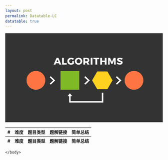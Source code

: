 ```yaml
---
layout: post
permalink: Datatable-LC
datatable: true
---
```

![](/assets/img/blogs/2100-01-01/algorithms.png)

<html lang="zh">
    <head>
        <meta charset="utf-8" />
        <title>LC DataTables</title>
        <!--样式-->
        <link rel="stylesheet" type="text/css" href="/assets/css/jquery.dataTables.css">
        <!-- jQuery -->
        <script type="text/javascript" charset="utf8" src="/assets/js/jquery.min.js"></script>
        <!-- DataTables -->
        <script type="text/javascript" charset="utf8" src="/assets/js/jquery.dataTables.js"></script>
        <script type="text/javascript">
            $(document).ready(function() {
                var payload = [
                    ["lc0001", "E", "Array", "Two Sum", "HashMap"],
                    ["lc0002", "E", "LinkedList", "Add Two Numbers", ""],
                    ["lc0003", "M", "String", "Longest Substring without Repeating Characters", "滑动窗口"],
                    ["lc0004", "M", "Array", "Median of Two Sorted Arrays", ""],
                    ["lc0005", "M", "String", "Longest Palindromic Substring", ""],
                    ["lc0006", "M", "String", "ZigZag Conversion", ""],
                    ["lc0007", "M", "Math", "Reverse Integer", ""],
                    ["lc0008", "M", "String", "String to Integer\(atoi\)", ""],
                    ["lc0009", "M", "Math", "Palindrome Number", ""],
                    ["lc0010", "M", "String", "Regular Expression Matching", ""],
                    ["lc0011", "M", "Array", "Container With Most Water", ""],
                    ["lc0012", "M", "String", "Integer to Roman", ""],
                    ["lc0013", "M", "String", "Roman to Integer", ""],
                    ["lc0014", "M", "String", "Longest Common Prefix", ""],
                    ["lc0015", "M", "Array", "3Sum", ""],
                    ["lc0016", "M", "Array", "3Sum Closest", ""],
                    ["lc0017", "M", "String", "Letter Combinations of a Phone Number", ""],
                    ["lc0018", "M", "Array", "4Sum", ""],
                    ["lc0019", "M", "LinkedList", "Remove Nth Node From End of List", ""],
                    ["lc0020", "M", "Stack", "Valid Parentheses", ""],
                    ["lc0021", "M", "LinkedList", "Merge Two Sorted Lists", ""],
                    ["lc0022", "M", "String", "Generate Parentheses", ""],
                    ["lc0023", "M", "LinkedList", "Merge k Sorted Lists", ""],
                    ["lc0024", "M", "LinkedList", "Swap Nodes in Pairs", ""],
                    ["lc0025", "M", "LinkedList", "Reverse Nodes in k-Group", ""],
                    ["lc0026", "M", "Array", "Remove Duplicates from Sorted Array", ""],
                    ["lc0027", "M", "Array", "Remove Element", ""],
                    ["lc0028", "M", "String", "Implement substr", ""],
                    ["lc0029", "M", "Bit Manipulation", "Divide Two Integers", ""],
                    ["lc0030", "M", "Two Pointers", "Substring with Concatenation of All Words", ""],
                    ["lc0031", "M", "Array", "Next Permutation", ""],
                    ["lc0033", "M", "Array", "Search in Rotated Sorted Array", ""],
                    ["lc0034", "M", "Array", "Find First and Last Position of Element in Sorted Array \(Search for a Range\)", ""],
                    ["lc0035", "M", "Array", "Search Insertion Position", ""],
                    ["lc0036", "M", "Array", "Valid Sudoku", ""],
                    ["lc0037", "M", "Backtracking", "Sudoku Solver", ""],
                    ["lc0038", "M", "String", "Count and Say", ""],
                    ["lc0039", "M", "Backtracking", "Combination Sum", ""],
                    ["lc0040", "M", "Backtracking", "Combination Sum II", ""],
                    ["lc0041", "M", "Array", "First Missing Positive", ""],
                    ["lc0042", "M", "Stack", "Trapping Rain Water", ""],
                    ["lc0043", "M", "String", "Multiply Strings", ""],
                    ["lc0044", "H", "DP", "Wildcard Matching", "二维DP"],
                    ["lc0045", "M", "DP, Greedy", "Jump Game II", ""],
                    ["lc0046", "M", "Backtracking", "Permutations", ""],
                    ["lc0047", "M", "Backtracking", "Permutations II", ""],
                    ["lc0048", "M", "Array", "Rotate Image", ""],
                    ["lc0049", "M", "String", "Group Anagrams", ""],
                    ["lc0050", "M", "Binary Search", "Power\(x, n\)", ""],
                    ["lc0051", "M", "Backtracking", "N-Queens", ""],
                    ["lc0053", "M", "Array", "Maximum Subarray", ""],
                    ["lc0054", "M", "Array", "Spiral Matrix", ""],
                    ["lc0055", "M", "DP, Greedy", "Jump Game", ""],
                    ["lc0056", "M", "Sorting", "Merge Intervals", ""],
                    ["lc0059", "M", "Array", "Spiral Matrix II", ""],
                    ["lc0061", "M", "LinkedList", "Rotate List", ""],
                    ["lc0062", "M", "DP", "Unique Path", ""],
                    ["lc0063", "M", "DP", "Unique Path II", ""],
                    ["lc0064", "M", "DP", "Minimum Path Sum", ""],
                    ["lc0065", "M", "String", "Valid Number", ""],
                    ["lc0066", "M", "Array", "Plus One", ""],
                    ["lc0067", "M", "String", "Add Binary", ""],
                    ["lc0069", "M", "Binary Search", "Sqrt\(x\)", ""],
                    ["lc0070", "M", "DP", "Climb Stairs", ""],
                    ["lc0072", "M", "DP", "Edit Distance", ""],
                    ["lc0073", "M", "Array", "Set Matrix Zeroes", ""],
                    ["lc0074", "M", "Array", "Search a 2D Matrix", ""],
                    ["lc0075", "M", "", "**75 Sort Colors**", ""],
                    ["lc0076", "M", "Two Pointers", "Minimum Window Substring", ""],
                    ["lc0077", "M", "Backtracking", "Combinations", ""],
                    ["lc0078", "M", "Backtracking", "Subsets", ""],
                    ["lc0079", "M", "Backtracking", "Word Search", ""],
                    ["lc0080", "M", "Array", "Remove Duplicates from Sorted Array II", ""],
                    ["lc0081", "M", "Array", "Search in Rotated Sorted Array II", ""],
                    ["lc0082", "M", "LinkedList", "Remove Duplicates from Sorted List II", ""],
                    ["lc0083", "M", "LinkedList", "Remove Duplicates from Sorted List", ""],
                    ["lc0084", "M", "Array", "Largest Rectangle in Histogram", ""],
                    ["lc0085", "M", "Array", "Maximum Rectangle", ""],
                    ["lc0086", "M", "LinkedList", "Partition List", ""],
                    ["lc0088", "M", "Array", "Merge Sorted Array", ""],
                    ["lc0089", "M", "Backtracking", "Gray Code", ""],
                    ["lc0090", "M", "Backtracking", "Subsets II", ""],
                    ["lc0091", "M", "DP", "Decode Ways", ""],
                    ["lc0092", "M", "LinkedList", "Reverse Linked List II", ""],
                    ["lc0093", "M", "Backtracking", "Restore IP Addresses", ""],
                    ["lc0094", "M", "Tree", "Binary Tree Inorder Traversal", ""],
                    ["lc0095", "M", "Tree", "Unique Binary Search Trees II", ""],
                    ["lc0096", "M", "DP, Tree", "Unique Binary Search Trees", "卡塔兰数的DP，两半截相乘的累加"],
                    ["lc0098", "M", "DFS, Tree", "Validate Binary Search Tree", ""],
                    ["lc0099", "M", "Tree", "Recover Binary Search Tree", ""],
                    ["lc0100", "M", "Tree", "Same Tree", ""],
                    ["lc0101", "M", "Tree", "Symmetric Tree", ""],
                    ["lc0102", "M", "Tree", "Binary Tree Level Order Traversal", ""],
                    ["lc0103", "M", "Tree", "Binary Tree Zigzag Level Order Traversal", ""],
                    ["lc0104", "M", "Tree", "Maximum Depth of Binary Tree", ""],
                    ["lc0105", "M", "Tree", "Construct Binary Tree from Preorder and Inorder Traversal", ""],
                    ["lc0106", "M", "Tree", "Construct Binary Tree from Inorder and Postorder Traversal", ""],
                    ["lc0107", "M", "Tree", "Binary Tree Level Order Traversal II", ""],
                    ["lc0108", "M", "Tree", "Convert Sorted Array to Binary Search Tree", ""],
                    ["lc0109", "M", "Tree", "Convert Sorted List to Binary Search Tree", ""],
                    ["lc0110", "M", "Tree", "Balanced Binary Tree", ""],
                    ["lc0111", "M", "Tree", "Minimum Depth of Binary Tree", ""],
                    ["lc0112", "M", "Tree", "Path Sum ", ""],
                    ["lc0113", "M", "Tree", "Path Sum II", ""],
                    ["lc0114", "M", "Tree", "Flatten Binary Tree to Linked List", ""],
                    ["lc0116", "M", "Tree", "Populating Next Right Pointers in Each Node", ""],
                    ["lc0118", "M", "Array", "Pascal's Triangle", ""],
                    ["lc0119", "M", "Array", "Pascal's Triangle II", ""],
                    ["lc0120", "M", "DP", "Triangle", ""],
                    ["lc0121", "M", "DP", "Best Time to Buy and Sell Stock", ""],
                    ["lc0122", "M", "DP", "Best Time to Buy and Sell Stock II", ""],
                    ["lc0123", "M", "DP", "Best Time to Buy and Sell Stock III", ""],
                    ["lc0124", "M", "Tree", "Binary Tree Maximum Path Sum", ""],
                    ["lc0125", "M", "Two Pointers", "Valid Palindrome", ""],
                    ["lc0127", "M", "BFS", "Word Ladder", ""],
                    ["lc0128", "M", "Array", "Longest Consecutive Sequence", ""],
                    ["lc0129", "M", "Tree", "Sum Root to Leaf Numbers", "正常前序"],
                    ["lc0130", "M", "DFS", "Surrounded Regions", ""],
                    ["lc0133", "M", "Graph", "Clone Graph", ""],
                    ["lc0134", "M", "Greedy", "Gas Station", ""],
                    ["lc0135", "M", "Greedy", "Candy", ""],
                    ["lc0136", "M", "Bit Manipulation", "Single Number", ""],
                    ["lc0137", "M", "Bit Manipulation", "Single Number II", ""],
                    ["lc0138", "M", "LinkedList", "Copy List with Random Pointer", ""],
                    ["lc0139", "M", "DP", "Word Break", ""],
                    ["lc0140", "M", "DP", "Word Break II", ""],
                    ["lc0141", "M", "LinkedList", "Linked List Cycle", ""],
                    ["lc0142", "M", "LinkedList", "Linked List Cycle II", ""],
                    ["lc0143", "M", "LinkedList", "Reorder List", ""],
                    ["lc0144", "M", "Tree", "Binary Tree Preorder Traversal", ""],
                    ["lc0145", "M", "Tree", "Binary Tree Postorder Traversal", ""],
                    ["lc0146", "M", "Design", "LRU Cache", "1. Hashmap + Double Linkedlist 2. LinkedHashMap"],
                    ["lc0147", "M", "LinkedList", "Insertion Sort List", ""],
                    ["lc0148", "M", "LinkedList", "Sort List", ""],
                    ["lc0149", "H", "Math", "Max Point On a Line", ""],
                    ["lc0150", "M", "Stack", "Evaluate Reverse Polish Notation", ""],
                    ["lc0151", "M", "String", "Reverse Words in a String", ""],
                    ["lc0152", "M", "Array", "Maximum Product Subarray", ""],
                    ["lc0153", "M", "Array", "Find Minimum in Rotated Sorted Array", ""],
                    ["lc0154", "M", "Array", "Find Minimum in Rotated Sorted Array II", ""],
                    ["lc0155", "M", "Stack", "Min Stack", ""],
                    ["lc0159", "M", "Two Pointers", "Longest Substring with At Most Two Distinct Characters", ""],
                    ["lc0160", "M", "LinkedList", "Intersection of Two Linked Lists", ""],
                    ["lc0162", "M", "Array", "Find Peak Element", ""],
                    ["lc0164", "M", "", "**Maximum Gap**", ""],
                    ["lc0165", "M", "String", "Compare Version Number", ""],
                    ["lc0167", "M", "Array", "2Sum II - Input Array is Sorted", ""],
                    ["lc0169", "M", "Array", "Majority Element", ""],
                    ["lc0170", "M", "Array", "2Sum III - Data Structure Design", ""],
                    ["lc0171", "M", "Math", "Excel Sheet Column Number", ""],
                    ["lc0172", "M", "Math", "Factorial Trailing Zeros", ""],
                    ["lc0173", "M", "Tree", "Binary Search Tree Iterator", ""],
                    ["lc0179", "M", "", "**Largest Number**", ""],
                    ["lc0187", "M", "Bit Manipulation", "Repeated DNA Sequence", ""],
                    ["lc0189", "M", "Array", "Rotate Array", ""],
                    ["lc0190", "M", "Bit Manipulation", "Reverse Bits", ""],
                    ["lc0191", "M", "Bit Manipulation", "Number of 1 Bits", ""],
                    ["lc0198", "M", "DP", "House Robber", ""],
                    ["lc0199", "M", "Tree, BFS", "Binary Tree Right Side View", ""],
                    ["lc0200", "M", "DFS, BFS, Union Find", "Number of Islands", ""],
                    ["lc0202", "M", "Hashtable", "Happy Number", ""],
                    ["lc0203", "M", "LinkedList", "Remove Linked List Elements", ""],
                    ["lc0204", "M", "Math", "Count Primes", ""],
                    ["lc0205", "M", "Hashtable", "Isomorphic Strings", ""],
                    ["lc0206", "M", "LinkedList", "Reverse Linked List", ""],
                    ["lc0207", "M", "Graph", "Course Schedule", ""],
                    ["lc0208", "M", "Trie", "Implement Trie \(Prefix Tree\)", ""],
                    ["lc0209", "M", "Sliding Window", "Minimize Size SubArray Sum", ""],
                    ["lc0210", "M", "Graph", "Course Schedule II", ""],
                    ["lc0211", "M", "Trie", "Add and Search Word - Data Structure Design", ""],
                    ["lc0212", "M", "Trie", "Word Search II", ""],
                    ["lc0213", "M", "DP", "House Robber II", ""],
                    ["lc0215", "M", "Divide and Conquer", "Kth Largest Element in an Array", ""],
                    ["lc0217", "M", "Array", "Contains Duplicate", ""],
                    ["lc0218", "M", "Sweep Line", "The Skyline Problem", ""],
                    ["lc0219", "M", "Array", "Contains Duplicate II", ""],
                    ["lc0223", "M", "Math", "Rectangle Area", ""],
                    ["lc0224", "M", "Stack", "Basic Calculator", ""],
                    ["lc0226", "M", "Tree", "Invert Binary Tree", ""],
                    ["lc0227", "M", "String", "Basic Calculator II", ""],
                    ["lc0228", "M", "Array", "Summary Ranges", ""],
                    ["lc0229", "M", "Array", "Majority Element II", ""],
                    ["lc0230", "M", "Tree", "Kth Smallest Element in BST", ""],
                    ["lc0231", "M", "Bit Manipulation", "Power of Two", ""],
                    ["lc0232", "M", "Stack", "Implement Queue using Stacks", ""],
                    ["lc0023", "M", "LinkedList", "Delete Note in a Linked List", ""],
                    ["lc0234", "M", "LinkedList", "Palindrome Linked List", ""],
                    ["lc0235", "M", "Tree", "Lowest Common Ancestor of a Binary Search Tree", ""],
                    ["lc0236", "M", "Tree", "Lowest Common Ancestor of Binary Tree", ""],
                    ["lc0237", "M", "LinkedList", "Delete Note in a Linked List", ""],
                    ["lc0238", "M", "Array", "Product of Array Except Self", ""],
                    ["lc0239", "M", "Heap", "Sliding Window Maximum", ""],
                    ["lc0240", "M", "Array", "Search a 2D Matrix II", ""],
                    ["lc0241", "M", "Divide and Conquer", "Different Ways to Add Parentheses", ""],
                    ["lc0242", "M", "Hashtable", "Valid Anagram", ""],
                    ["lc0244", "M", "Hashtable", "Shortest Word Distance II $", ""],
                    ["lc0250", "M", "Tree", "Count Univalue Subtrees", ""],
                    ["lc0252", "M", "", "Meeting Rooms", ""],
                    ["lc0253", "M", "", "Meeting Rooms II", ""],
                    ["lc0257", "M", "Tree", "Binary Tree Paths", ""],
                    ["lc0258", "M", "Math", "Add Digits", ""],
                    ["lc0259", "M", "Array", "3Sum Smaller", ""],
                    ["lc0260", "M", "Bit Manipulation", "Single Number III", ""],
                    ["lc0263", "M", "Math", "Ugly Number", ""],
                    ["lc0264", "M", "Math", "Ugly Number II", ""],
                    ["lc0268", "M", "Bit Manipulation", "Missing Number", ""],
                    ["lc0269", "M", "Graph", "Alien Dictionary", ""],
                    ["lc0271", "M", "String", "Encode and Decode Strings", ""],
                    ["lc0272", "M", "Tree", "Closest Binary Search Tree Value II", ""],
                    ["lc0273", "M", "String", "Integer to English Words", ""],
                    ["lc0274", "M", "", "H-Index", ""],
                    ["lc0275", "M", "", "H-Index II", ""],
                    ["lc0277", "M", "Graph", "Find the Celebrity", ""],
                    ["lc0278", "E", "Binary Search", "First Bad Version", ""],
                    ["lc0279", "M", "DP", "Perfect Squares", ""],
                    ["lc0280", "M", "", "**280 Wiggle Sort**", ""],
                    ["lc0282", "M", "Backtracking", "Expression Add Operators", ""],
                    ["lc0283", "M", "Array", "Move Zeroes", ""],
                    ["lc0284", "M", "Design", "Peeking Iterator", ""],
                    ["lc0285", "M", "Tree", "Inorder Successor in BST", ""],
                    ["lc0287", "M", "Array", "Find the Duplicate Number", ""],
                    ["lc0289", "M", "Array", "Game of Life", ""],
                    ["lc0290", "M", "Hashtable", "Word Pattern", ""],
                    ["lc0295", "M", "Heap", "Find Median from Data Stream", ""],
                    ["lc0297", "M", "Tree", "Serialize and Deserialize Binary Tree", ""],
                    ["lc0298", "M", "Tree", "Binary Tree Longest Consecutive Sequence", ""],
                    ["lc0299", "M", "Hashtable", "Bulls and Cows", ""],
                    ["lc0300", "M", "DP", "Longest Increasing Subsequence", ""],
                    ["lc0301", "M", "BFS", "Remove Invalid Parentheses", ""],
                    ["lc0303", "M", "Design", "Range Sum Query - Immutable", ""],
                    ["lc0305", "M", "DFS", "Number of Islands II", ""],
                    ["lc0306", "M", "Backtracking", "Additive Number", ""],
                    ["lc0307", "M", "Design", "Range Sum Query - Mutable", ""],
                    ["lc0312", "M", "DP", "Burst Balloons", ""],
                    ["lc0313", "M", "Math", "Super Ugly Number", ""],
                    ["lc0315", "M", "Segment Tree", "Count of Smaller Numbers After Self", ""],
                    ["lc0316", "M", "String", "Remove Duplicate Letters", ""],
                    ["lc0319", "M", "Math", "Bulb Switcher", ""],
                    ["lc0322", "M", "DP", "Coin Change", ""],
                    ["lc0323", "M", "DFS", "Number of Connected Components in an Undirected Graph", ""],
                    ["lc0328", "M", "LinkedList", "Odd Even Linked List", ""],
                    ["lc0329", "M", "DP", "Longest Increasing Path in a Matrix", ""],
                    ["lc0336", "M", "Hashtable", "Palindrome Pairs", ""],
                    ["lc0338", "M", "DP", "Counting Bits", ""],
                    ["lc0339", "M", "DFS", "Nested List Weight Sum", ""],
                    ["lc0341", "M", "Stack", "Flatten Nested List Iterator", ""],
                    ["lc0344", "M", "String", "Reverse String", ""],
                    ["lc0345", "M", "String", "Reverse Vowels of a String", ""],
                    ["lc0346", "M", "Queue", "Moving Average from Data Stream", ""],
                    ["lc0347", "M", "Hashtable", "Top K Frequent Elements", ""],
                    ["lc0348", "M", "Design", "Design Tic-Tac-Toe", ""],
                    ["lc0349", "M", "Hashtable", "Intersection of Two Arrays", ""],
                    ["lc0350", "M", "Hashtable", "Intersection of Two Arrays II", ""],
                    ["lc0355", "M", "Design", "Design Twitter", ""],
                    ["lc0366", "M", "Tree", "Find Leaves of Binary Tree", ""],
                    ["lc0369", "M", "LinkedList", "Plus One Linked List", ""],
                    ["lc0371", "M", "Bit Manipulation", "Sum of Two Integers", ""],
                    ["lc0373", "M", "Heap", "Find K Pairs with Smallest Sums", ""],
                    ["lc0377", "M", "Backtracking", "Combination Sum IV", ""],
                    ["lc0378", "M", "Binary Search", "Kth Smallest Element in a Sorted Matrix", ""],
                    ["lc0380", "M", "Design", "Insert Delete GetRandom O\(1\)", ""],
                    ["lc0383", "M", "String", "Ransom Note", ""],
                    ["lc0387", "M", "String", "First Unique Character in a String", ""],
                    ["lc0389", "M", "Hashtable", "Find the Difference", ""],
                    ["lc0392", "M", "DP", "Is Subsequence", ""],
                    ["lc0402", "M", "Stack", "Remove k Digits", ""],
                    ["lc0404", "E", "Tree", "Sum of Left Leaves", "如何判断左叶子，传递参数或判断两层"],
                    ["lc0406", "M", "Greedy", "Queue Reconstruction by Height", ""],
                    ["lc0407", "M", "Stack", "Trapping Rain Water II", ""],
                    ["lc0409", "M", "Hashtable", "Longest Palindrome", ""],
                    ["lc0426", "M", "Tree", "Convert Binary Search Tree to Sorted Doubly Linked List", ""],
                    ["lc0436", "M", "Sweep Line", "Find Right Interval", ""],
                    ["lc0441", "E", "Array", "Arranging Coins", "Binary Search"],
                    ["lc0442", "M", "Array", "Find All Duplicates in an Array", ""],
                    ["lc0445", "M", "LinkedList", "Add Two Numbers II", ""],
                    ["lc0447", "M", "Hashtable", "Number of Boomerangs", ""],
                    ["lc0448", "M", "Array", "Find All Numbers Disappeared in an Array", ""],
                    ["lc0449", "M", "Tree", "Serialize and Deserialize BST", ""],
                    ["lc0450", "M", "Tree", "Delete Node in a BST", ""],
                    ["lc0452", "M", "Greedy", "Minimum Number of Arrows to Burst Balloons", ""],
                    ["lc0455", "M", "Greedy", "Assign Cookies", ""],
                    ["lc0460", "H", "Design", "LFU", ""],
                    ["lc0461", "M", "Bit Manipulation", "Hamming Distance", ""],
                    ["lc0463", "M", "Hashtable", "Island Perimeter", ""],
                    ["lc0473", "M", "DFS", "Matchsticks to Square", ""],
                    ["lc0490", "M", "BFS", "The Maze", ""],
                    ["lc0500", "M", "Hashtable", "Keyboard Row", ""],
                    ["lc0505", "M", "BFS", "The Maze II", ""],
                    ["lc0508", "M", "Tree", "Most Frequent Subtree Sum", ""],
                    ["lc0513", "M", "Tree", "Find Bottom Left Tree Value", ""],
                    ["lc0525", "M", "Hashtable", "Contiguous Array", ""],
                    ["lc0535", "M", "Hashtable", "Encode and Decode TinyURL", ""],
                    ["lc0538", "M", "Tree", "Convert BST to Greater Tree", ""],
                    ["lc0543", "M", "Tree", "Diameter of Binary Tree", ""],
                    ["lc0545", "M", "DFS, Tree", "Boundary of Binary Tree", ""],
                    ["lc0547", "H", "Design", "Friend Circles", ""],
                    ["lc0557", "M", "String", "Reverse Words in a String III", ""],
                    ["lc0560", "M", "Array", "Subarray Sum Equals K", ""],
                    ["lc0561", "M", "Array", "Array Partition I", ""],
                    ["lc0563", "M", "Tree", "Binary Tree Tilt", ""],
                    ["lc0605", "M", "Array", "Can Place Flowers", ""],
                    ["lc0611", "M", "Array", "Valid Triangle Number", ""],
                    ["lc0617", "M", "Tree", "Merge Two Binary Tree", ""],
                    ["lc0621", "M", "Queue", "Task Scheduler", ""],
                    ["lc0622", "M", "Design", "Design Circular Queue", ""],
                    ["lc0628", "M", "Array", "Maximum Product of Three Numbers", ""],
                    ["lc0642", "M", "Design", "Design Search Autocomplete System", ""],
                    ["lc0645", "M", "Hashtable", "Set Mismatch", ""],
                    ["lc0647", "M", "DP", "Palindromic Substrings", ""],
                    ["lc0653", "M", "Tree", "2Sum - Input is a BST", ""],
                    ["lc0654", "M", "Tree", "Maximum Binary Tree", ""],
                    ["lc0657", "M", "String", "Judge Route Cycle", ""],
                    ["lc0669", "M", "Tree", "Trim a Binary Search Tree", ""],
                    ["lc0674", "M", "DP", "Longest Continuous Increasing Subsequence", ""],
                    ["lc0695", "M", "Array", "Max Area of Island", ""],
                    ["lc0697", "M", "Array", "Degree of an Array", ""],
                    ["lc0702", "M", "Binary Search", "Search in a Sorted Array of Unknown Size", ""],
                    ["lc0703", "M", "Heap", "Kth Largest Element in a Stream", ""],
                    ["lc0704", "M", "Binary Search", "Binary Search", ""],
                    ["lc0717", "M", "Array", "1-bit and 2-bit Characters", ""],
                    ["lc0727", "M", "DP", "Minimum Window Subsequence", ""],
                    ["lc0743", "M", "Graph", "Network Delay Time", ""],
                    ["lc0760", "M", "Hashtable", "Find Anagram Mappings", ""],
                    ["lc0769", "M", "Array", "Max Chunks to Make Sorted", ""],
                    ["lc0771", "M", "Hashtable", "Jewels and Stones", ""],
                    ["lc0776", "M", "Tree", "Split BST", ""],
                    ["lc0779", "M", "Recursion", "K-th Symbol in Grammar", ""],
                    ["lc0804", "M", "String", "Unique Morse Code Words", ""],
                    ["lc0814", "M", "Tree", "Binary Tree Pruning", ""],
                    ["lc0819", "M", "String", "Most Common Word", ""],
                    ["lc0842", "M", "Backtracking", "Split Array into Fibonacci Sequence", ""],
                    ["lc0846", "M", "Hashtable", "Hand of Straights", ""],
                    ["lc0860", "M", "Greedy", "Lemonade Change", ""],
                    ["lc0863", "M", "Tree", "All Nodes Distance K in Binary Tree", ""],
                    ["lc0887", "H", "DP", "Super Egg Drop", ""],
                    ["lc0889", "M", "Tree", "Construct Binary from Preorder and Postorder Traversal", ""],
                    ["lc0904", "M", "Two Pointers", "Fruits Into Basket", ""],
                    ["lc0912", "M", "Sort", "Sort Array", ""],
                    ["lc0929", "M", "String", "Unique Email Address", ""],
                    ["lc0946", "M", "Stack", "Validate Stack Sequence", ""],
                    ["lc0973", "M", "Divide and Conquer", "K Closest Points from Origin", ""],
                    ["lc0980", "H", "DFS", "Unique Paths III", "确定开始位置和总步长后，类似走迷宫的DFS"],
                    ["lc0986", "M", "Two Pointers", "Interval List Intersections", ""],
                    ["lc0994", "M", "BFS", "Rotting Oranges", ""],
                    ["lc1008", "M", "Tree", "Construct Binary Search Tree from Preorder Traversal", ""],
                    ["lc1011", "M", "Binary Search", "Capacity To Ship Packages Within D Days", ""],
                    ["lc1013", "M", "Array", "Partition Array Into Three Parts With Equal Sum", ""],
                    ["lc1026", "M", "Tree", "Maximum Difference Between Node and Ancestor", ""],
                    ["lc1038", "M", "Tree", "Binary Search Tree to Greater Sum Tree", ""],
                    ["lc1046", "M", "Queue", "Last Stone Weight", ""],
                    ["lc1071", "M", "String", "Greatest Common Divisor of Strings", ""],
                    ["lc1209", "M", "Stack", "Remove All Adjacent Duplicates in String II", "使用栈，计数"],
                    ["lc1143", "M", "DP", "Longest Common Subsequence", ""],
                    ["lc1197", "M", "BFS", "Minimum Knight Moves", ""],
                    ["lc1248", "M", "Sliding Window", "Count Number of Nice Subarrays", ""],
                    ["lc1371", "M", "String", "Find the Longest Substring Containing Vowels in Even Counts", ""],
                    ["lc1396", "M", "Design", "Design Underground System", "两个HashMap"],
                    ["lc1448", "M", "Tree", "Count Good Nodes in Binary Tree", ""],
                    ["lc1457", "M", "Tree", "Pseudo-Palindromic Paths in a Binary Tree", ""],
                    ["lc1644", "M", "Tree", "Lowest Common Ancestor of a Binary Tree II $", ""],
                    ["lc1650", "M", "Tree", "Lowest Common Ancestor of a Binary Tree III $", ""]
                    ];
                $('#lc').DataTable({
                    data: payload,
                    columnDefs: [
                        {
                            targets:[3], // for links
                            render: function ( data, type, row, meta ) {
                                if(type != null){
                                    var theLink = '<a href=' +row[0]+ '>' + data+ '</a>';
                                    console.log("theLink: " + theLink);
                                    return theLink;
                                } else {
                                    return " ";
                                }
                            }
                        }
                    ]      
                });
                // $('#lc').DataTable();
            });
        </script>
    </head>
    <body>
        <table id="lc" class="display" cellspacing="0" width="100%">
            <thead>
                <tr>
                    <th>#</th>
                    <th>难度</th>
                    <th>题目类型</th>
                    <th>题解链接</th>
                    <th>简单总结</th>
                </tr>
            </thead>
            <tfoot>
                <tr>
                    <th>#</th>
                    <th>难度</th>
                    <th>题目类型</th>
                    <th>题解链接</th>
                    <th>简单总结</th>
                </tr>
            </tfoot>
        </table>

    </body>

</html>
